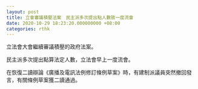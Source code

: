 ```yaml
---
layout: post
title: 立會審議積壓法案　民主派多次提出點人數致一度流會
date: 2020-10-29 18:23:20.000000000 +08:00
categories: rthk
---
```


立法會大會繼續審議積壓的政府法案。

民主派多次提出點算法定人數，立法會早上一度流會。

在恢復二讀辯論《廣播及電訊法例修訂條例草案》時，有建制派議員突然撤回發言，有關條例草案獲二讀通過。
